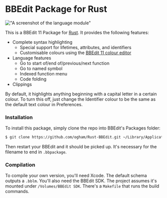 BBEdit Package for Rust
=======================

!["A screenshot of the language module"](https://raw.githubusercontent.com/ogham/Rust.bblm/master/screenshot.png)

This is a BBEdit 11 Package for [Rust](http://www.rust-lang.org). It provides the following features:

- Complete syntax highlighting
    - Special support for lifetimes, attributes, and identifiers
    - Customisable colours using the [BBEdit 11 colour editor](http://barebones.com/products/bbedit/bbedit11.html)
- Language features
    - Go to start of/end of/previous/next function
    - Go to named symbol
    - Indexed function menu
    - Code folding
- Clippings

By default, it highlights anything beginning with a capital letter in a certain colour. To turn this off, just change the Identifier colour to be the same as the default text colour in Preferences.

### Installation

To install this package, simply clone the repo into BBEdit's Packages folder:

```bash
$ git clone https://github.com/ogham/Rust-BBEdit.git ~/Library/Application\ Support/BBEdit/Packages/Rust.bbpackage
```

Then restart your BBEdit and it should be picked up. It's necessary for the filename to end in `.bbpackage`.

### Compilation

To compile your own version, you'll need Xcode. The default schema outputs a `.bblm`. You'll also need the BBEdit SDK. The project assumes it's mounted under `/Volumes/BBEdit SDK`. There's a `Makefile` that runs the build commands.
